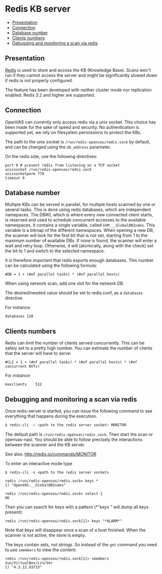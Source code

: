 # Redis KB server <!-- omit in toc -->

- [Presentation](#presentation)
- [Connection](#connection)
- [Database number](#database-number)
- [Clients numbers](#clients-numbers)
- [Debugging and monitoring a scan via redis](#debugging-and-monitoring-a-scan-via-redis)

## Presentation

[Redis](http://redis.io) is used to store and access the KB (Knowledge Base).
Scans won't run if they cannot access the server and might be significantly
slowed down if redis is not properly configured.

The feature has been developed with neither cluster mode nor replication
enabled. Redis 3.2 and higher are supported.

## Connection

OpenVAS can currently only access redis via a unix socket. This choice has been
made for the sake of speed and security. No authentication is supported yet, we
rely on filesystem permissions to protect the KBs.

The path to the unix socket is `/run/redis-openvas/redis.sock` by default, and
can be changed using the `db_address` parameter.

On the redis side, use the following directives:

```
port 0 # prevent redis from listening on a TCP socket
unixsocket /run/redis-openvas/redis.sock
unixsocketperm 770
timeout 0
```

## Database number

Multiple KBs can be served in parallel, for multiple hosts scanned by one or
several tasks. This is done using redis databases, which are independent
namepaces. The DB#0, which is where every new connected client starts, is
reserved and used to schedule concurrent accesses to the available namespaces.
It contains a single variable, called `GVM.__GlobalDBIndex`. This variable
is a bitmap of the different namespaces. When opening a new DB, the scanner will
look for the first bit that is not set, starting from 1 to the maximum number of
available DBs. If none is found, the scanner will enter a wait and retry loop.
Otherwise, it will (atomically, along with the check) set the bit to 1 and
switch to the selected namespace.

It is therefore important that redis exports enough databases. This number can
be calculated using the following formula:

```
#DB = 1 + (#of parallel tasks) * (#of parallel hosts)
```

When using network scan, add one slot for the network DB.

The desired/needed value should be set to redis.conf, as a `databases`
directive.

For instance:

```
databases 128
```

## Clients numbers

Redis can limit the number of clients served concurrently. This can be safely
set to a pretty high number. You can estimate the number of clients that the
server will have to serve:

```
#CLI = 1 + (#of parallel tasks) * (#of parallel hosts) * (#of concurrent NVTs)
```

For instance:

```
maxclients    512
```

## Debugging and monitoring a scan via redis

Once redis-server is started, you can issue the following command to see
everything that happens during the execution.

```sh
$ redis-cli -s <path to the redis server socket> MONITOR
```

The default path is `/run/redis-openvas/redis.sock`. Then start the scan or
openvas-nasl. You should be able to follow precisely the interactions
between the scanner and the KB server.

See also: http://redis.io/commands/MONITOR


To enter an interactive mode type

```
$ redis-cli -s <path to the redis server socket>

redis /run/redis-openvas/redis.sock> keys *
1) "OpenVAS.__GlobalDBIndex"

redis /run/redis-openvas/redis.sock> select 1
OK
```

Then you can search for keys with a pattern (*"keys *"* will dump all
keys present):

```
redis /run/redis-openvas/redis.sock[1]> keys "*ALARM*"
```

Note that keys will disappear once a scan of a host finished.
When the scanner is not active, the store is empty.

The keys contain sets, not strings. So instead of the `get` command
you need to use `smembers` to view the content:

```
redis /run/redis-openvas/redis.sock[1]> smembers Sun/VirtualBox/Lin/Ver
1) "4.3.12.93733"
```
